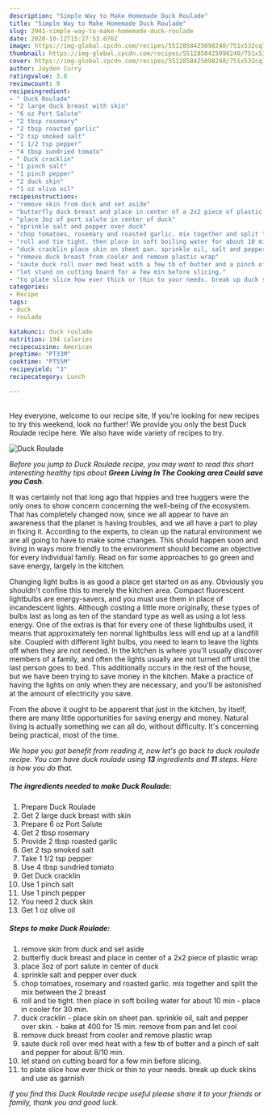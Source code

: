 ```yaml
---
description: "Simple Way to Make Homemade Duck Roulade"
title: "Simple Way to Make Homemade Duck Roulade"
slug: 2941-simple-way-to-make-homemade-duck-roulade
date: 2020-10-12T15:27:53.076Z
image: https://img-global.cpcdn.com/recipes/5512858425098240/751x532cq70/duck-roulade-recipe-main-photo.jpg
thumbnail: https://img-global.cpcdn.com/recipes/5512858425098240/751x532cq70/duck-roulade-recipe-main-photo.jpg
cover: https://img-global.cpcdn.com/recipes/5512858425098240/751x532cq70/duck-roulade-recipe-main-photo.jpg
author: Jayden Curry
ratingvalue: 3.8
reviewcount: 9
recipeingredient:
- " Duck Roulade"
- "2 large duck breast with skin"
- "6 oz Port Salute"
- "2 tbsp rosemary"
- "2 tbsp roasted garlic"
- "2 tsp smoked salt"
- "1 1/2 tsp pepper"
- "4 tbsp sundried tomato"
- " Duck cracklin"
- "1 pinch salt"
- "1 pinch pepper"
- "2 duck skin"
- "1 oz olive oil"
recipeinstructions:
- "remove skin from duck and set aside"
- "butterfly duck breast and place in center of a 2x2 piece of plastic wrap"
- "place 3oz of port salute in center of duck"
- "sprinkle salt and pepper over duck"
- "chop tomatoes, rosemary and roasted garlic. mix together and split the mix between the 2 breast"
- "roll and tie tight. then place in soft boiling water for about 10 min place in cooler for 30 min."
- "duck cracklin place skin on sheet pan. sprinkle oil, salt and pepper over skin. bake at 400 for 15 min. remove from pan and let cool"
- "remove duck breast from cooler and remove plastic wrap"
- "saute duck roll over med heat with a few tb of butter and a pinch of salt and pepper for about 8/10 min."
- "let stand on cutting board for a few min before slicing."
- "to plate slice how ever thick or thin to your needs. break up duck skins and use as garnish"
categories:
- Recipe
tags:
- duck
- roulade

katakunci: duck roulade 
nutrition: 194 calories
recipecuisine: American
preptime: "PT33M"
cooktime: "PT55M"
recipeyield: "3"
recipecategory: Lunch

---
```

<br>
Hey everyone, welcome to our recipe site, If you're looking for new recipes to try this weekend, look no further! We provide you only the best Duck Roulade recipe here. We also have wide variety of recipes to try.
<br>


![Duck Roulade](https://img-global.cpcdn.com/recipes/5512858425098240/751x532cq70/duck-roulade-recipe-main-photo.jpg)

<i>Before you jump to Duck Roulade recipe, you may want to read this short interesting healthy tips about 
<strong>Green Living In The Cooking area Could save you Cash</strong>.</i>
</br>

It was certainly not that long ago that hippies and tree huggers were the only ones to show concern concerning the well-being of the ecosystem. That has completely changed now, since we all appear to have an awareness that the planet is having troubles, and we all have a part to play in fixing it. According to the experts, to clean up the natural environment we are all going to have to make some changes. This should happen soon and living in ways more friendly to the environment should become an objective for every individual family. Read on for some approaches to go green and save energy, largely in the kitchen.

Changing light bulbs is as good a place get started on as any. Obviously you shouldn't confine this to merely the kitchen area. Compact fluorescent lightbulbs are energy-savers, and you must use them in place of incandescent lights. Although costing a little more originally, these types of bulbs last as long as ten of the standard type as well as using a lot less energy. One of the extras is that for every one of these lightbulbs used, it means that approximately ten normal lightbulbs less will end up at a landfill site. Coupled with different light bulbs, you need to learn to leave the lights off when they are not needed. In the kitchen is where you'll usually discover members of a family, and often the lights usually are not turned off until the last person goes to bed. This additionally occurs in the rest of the house, but we have been trying to save money in the kitchen. Make a practice of having the lights on only when they are necessary, and you'll be astonished at the amount of electricity you save.

From the above it ought to be apparent that just in the kitchen, by itself, there are many little opportunities for saving energy and money. Natural living is actually something we can all do, without difficulty. It's concerning being practical, most of the time.


<i>We hope you got benefit from reading it, now let's go back to duck roulade recipe. You can have duck roulade using <strong>13</strong> ingredients and <strong>11</strong> steps. Here is how you do that.
</i>

##### The ingredients needed to make Duck Roulade:

1. Prepare  Duck Roulade
1. Get 2 large duck breast with skin
1. Prepare 6 oz Port Salute
1. Get 2 tbsp rosemary
1. Provide 2 tbsp roasted garlic
1. Get 2 tsp smoked salt
1. Take 1 1/2 tsp pepper
1. Use 4 tbsp sundried tomato
1. Get  Duck cracklin
1. Use 1 pinch salt
1. Use 1 pinch pepper
1. You need 2 duck skin
1. Get 1 oz olive oil


##### Steps to make Duck Roulade:

1. remove skin from duck and set aside
1. butterfly duck breast and place in center of a 2x2 piece of plastic wrap
1. place 3oz of port salute in center of duck
1. sprinkle salt and pepper over duck
1. chop tomatoes, rosemary and roasted garlic. mix together and split the mix between the 2 breast
1. roll and tie tight. then place in soft boiling water for about 10 min - place in cooler for 30 min.
1. duck cracklin - place skin on sheet pan. sprinkle oil, salt and pepper over skin. - bake at 400 for 15 min. remove from pan and let cool
1. remove duck breast from cooler and remove plastic wrap
1. saute duck roll over med heat with a few tb of butter and a pinch of salt and pepper for about 8/10 min.
1. let stand on cutting board for a few min before slicing.
1. to plate slice how ever thick or thin to your needs. break up duck skins and use as garnish


<i>If you find this Duck Roulade recipe useful please share it to your friends or family, thank you and good luck.</i>
